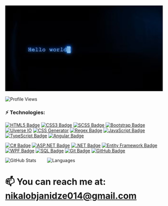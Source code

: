 ![Alt text](https://github.com/Nikoloz911/Nikoloz911/blob/main/Hello_Wolrd_Image.jpg?raw=true)

![Profile Views](https://komarev.com/ghpvc/?username=Nikoloz911&style=flat-square&color=orange)
### ⚡ Technologies:

[![HTML5 Badge](https://img.shields.io/badge/HTML5-FF5722?logo=html5&logoColor=ffffff)](https://developer.mozilla.org/en-US/docs/Web/HTML)  [![CSS3 Badge](https://img.shields.io/badge/CSS3-2965f1?logo=css3&logoColor=ffffff)](https://developer.mozilla.org/en-US/docs/Web/CSS)  [![SCSS Badge](https://img.shields.io/badge/SCSS-ff69b4?logo=sass&logoColor=ffffff)](https://sass-lang.com/)  [![Bootstrap Badge](https://img.shields.io/badge/Bootstrap-563d7c?logo=bootstrap&logoColor=ffffff)](https://getbootstrap.com/)  [![Uiverse IO](https://img.shields.io/badge/Uiverse%20IO-0f62fe?logo=universe&logoColor=ffffff)](https://uiverse.io/)  [![CSS Generator](https://img.shields.io/badge/CSS%20Generator-FF6347?logo=css3&logoColor=ffffff)](https://www.cssportal.com/css-generator/)  [![Regex Badge](https://img.shields.io/badge/Regex-ff6347?logo=regex&logoColor=ffffff)](https://regexr.com/)  [![JavaScript Badge](https://img.shields.io/badge/JavaScript-f7df1e?logo=javascript&logoColor=ffffff)](https://developer.mozilla.org/en-US/docs/Web/JavaScript)  [![TypeScript Badge](https://img.shields.io/badge/TypeScript-3178c6?logo=typescript&logoColor=ffffff)](https://www.typescriptlang.org/)  [![Angular Badge](https://img.shields.io/badge/Angular-e23237?logo=angular&logoColor=ffffff)](https://angular.io/)  

[![C# Badge](https://img.shields.io/badge/C%23-512bd4?logo=csharp&logoColor=ffffff)](https://learn.microsoft.com/en-us/dotnet/csharp/)  [![ASP.NET Badge](https://img.shields.io/badge/ASP.NET-5C2D91?logo=aspnet&logoColor=ffffff)](https://dotnet.microsoft.com/apps/aspnet)  [![.NET Badge](https://img.shields.io/badge/.NET-512bd4?logo=dotnet&logoColor=ffffff)](https://dotnet.microsoft.com/)  [![Entity Framework Badge](https://img.shields.io/badge/Entity%20Framework-7d3c98?logo=entityframework&logoColor=ffffff)](https://learn.microsoft.com/en-us/ef/)  [![WPF Badge](https://img.shields.io/badge/WPF-5C2D91?logo=windows&logoColor=ffffff)](https://learn.microsoft.com/en-us/dotnet/desktop/wpf/)  [![SQL Badge](https://img.shields.io/badge/SQL-4479a1?logo=microsoftsqlserver&logoColor=ffffff)](https://www.microsoft.com/en-us/sql-server) [![Git Badge](https://img.shields.io/badge/Git-f05032?logo=git&logoColor=ffffff)](https://git-scm.com/) [![GitHub Badge](https://img.shields.io/badge/GitHub-181717?logo=github&logoColor=ffffff)](https://github.com/)


  ![GitHub Stats](https://github-readme-stats.vercel.app/api?username=Nikoloz911&show_icons=true&theme=radical)    &nbsp;&nbsp;&nbsp; &nbsp;&nbsp;&nbsp;    ![Languages](https://github-readme-stats.vercel.app/api/top-langs/?username=Nikoloz911&show_icons=true&theme=radical&layout=compact) 



# 📫 You can reach me at: nikalobjanidze014@gmail.com
<!--
- 🔭 I’m currently working on ...
- 🌱 I’m currently learning ...
- 👯 I’m looking to collaborate on ...
- 🤔 I’m looking for help with ...
- 💬 Ask me about ...
- 📫 How to reach me: ...
- 😄 Pronouns: ...
- ⚡ Fun fact: ...
-->
